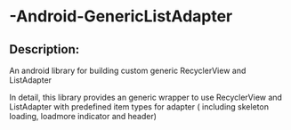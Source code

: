 # -Android-GenericListAdapter

## Description:
An android library for building custom generic RecyclerView and ListAdapter

In detail, this library provides an generic wrapper to use RecyclerView and ListAdapter
with predefined item types for adapter ( including skeleton loading, loadmore indicator and header)